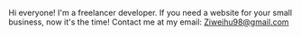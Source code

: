 Hi everyone! I'm a freelancer developer. If you need a website for your small business, now it's the time!
Contact me at my email: Ziweihu98@gmail.com

<!---
ZiweiHu1015/ZiweiHu1015 is a ✨ special ✨ repository because its `README.md` (this file) appears on your GitHub profile.
You can click the Preview link to take a look at your changes.
--->
